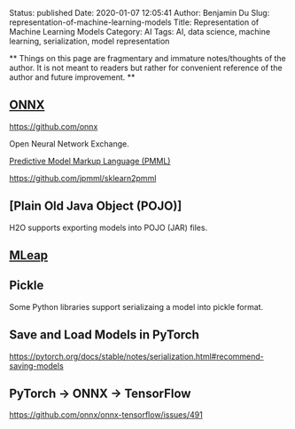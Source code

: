 Status: published
Date: 2020-01-07 12:05:41
Author: Benjamin Du
Slug: representation-of-machine-learning-models
Title: Representation of Machine Learning Models
Category: AI
Tags: AI, data science, machine learning, serialization, model representation

**
Things on this page are fragmentary and immature notes/thoughts of the author.
It is not meant to readers but rather for convenient reference of the author and future improvement.
**

## [ONNX](https://onnx.ai/)

https://github.com/onnx

Open Neural Network Exchange.

[Predictive Model Markup Language (PMML)](http://dmg.org/pmml/v4-4/GeneralStructure.html)

https://github.com/jpmml/sklearn2pmml

## [Plain Old Java Object (POJO)]

H2O supports exporting models into POJO (JAR) files.

## [MLeap](https://mleap-docs.combust.ml/)

## Pickle

Some Python libraries support serializaing a model into pickle format.

## Save and Load Models in PyTorch

https://pytorch.org/docs/stable/notes/serialization.html#recommend-saving-models

## PyTorch -> ONNX -> TensorFlow

https://github.com/onnx/onnx-tensorflow/issues/491
